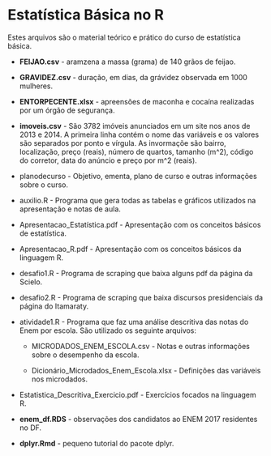 # Estatística Básica no R

Estes arquivos são o material teórico e prático do curso de estatística básica.

+ **FEIJAO.csv** - aramzena a massa (grama) de 140 grãos de feijao.

+ **GRAVIDEZ.csv** - duração, em dias, da grávidez observada em 1000 mulheres.

+ **ENTORPECENTE.xlsx** - apreensões de maconha e cocaína realizadas por um órgão de segurança.

+ **imoveis.csv** - São 3782 imóveis anunciados em um site nos anos de 2013 e 2014. A primeira linha contém o nome das variáveis e os valores são separados por ponto e vírgula. As invormaçõe são bairro, localização, preço (reais), número de quartos, tamanho (m^2), código do corretor, data do anúncio e preço por m^2 (reais).

+ planodecurso - Objetivo, ementa, plano de curso e outras informações sobre o curso.

+ auxilio.R - Programa que gera todas as tabelas e gráficos utilizados na apresentação e notas de aula.

+ Apresentacao_Estatística.pdf - Apresentação com os conceitos básicos de estatística.

+ Apresentacao_R.pdf - Apresentação com os conceitos básicos da linguagem R.

+ desafio1.R - Programa de scraping que baixa alguns pdf da página da Scielo.

+ desafio2.R - Programa de scraping que baixa discursos presidenciais da página do Itamaraty.

+ atividade1.R - Programa que faz uma análise descritiva das notas do Enem por escola. 
  São utilizado os seguinte arquivos:
  
  + MICRODADOS_ENEM_ESCOLA.csv - Notas e outras informações sobre o desempenho da escola.
   
  + Dicionário_Microdados_Enem_Escola.xlsx - Definições das variáveis nos microdados.
  
+ Estatistica_Descritiva_Exercicio.pdf - Exercícios focados na linguagem R.

+ **enem_df.RDS** - observações dos candidatos ao ENEM 2017 residentes no DF.

+ **dplyr.Rmd** - pequeno tutorial do pacote dplyr.

